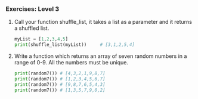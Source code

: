 ### Exercises: Level 3

1. Call your function shuffle_list, it takes a list as a parameter and it returns a shuffled list.
    ```py
    myList = [1,2,3,4,5]
    print(shuffle_list(myList))     # [3,1,2,5,4]
    ````
2. Write a function which returns an array of seven random numbers in a range of 0-9. All the numbers must be unique.
    ```py
    print(random7()) # [4,3,2,1,9,8,7]
    print(random7()) # [1,2,3,4,5,6,7]
    print(random7()) # [9,8,7,6,5,4,3]
    print(random7()) # [1,3,5,7,9,0,2]
    ```